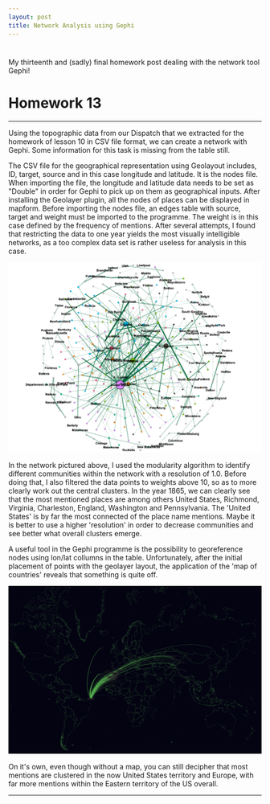 ```yaml
---
layout: post
title: Network Analysis using Gephi
---
```


#
My thirteenth and (sadly) final homework post dealing with the network tool Gephi!
<!-- more -->

# Homework 13

***

Using the topographic data from our Dispatch that we extracted for the homework of lesson 10 in CSV file format, we can create a network with Gephi. Some information for this task is missing from the table still.


The CSV file for the geographical representation using Geolayout includes, ID, target, source and in this case longitude and latitude. It is the nodes file. When importing the file, the longitude and latitude data needs to be set as "Double" in order for Gephi to pick up on them as geographical inputs. After installing the Geolayer plugin, all the nodes of places can be displayed in mapform. Before importing the nodes file, an edges table with source, target and weight must be imported to the programme. The weight is in this case defined by the frequency of mentions. After several attempts, I found that restricting the data to one year yields the most visually intelligible networks, as a too complex data set is rather useless for analysis in this case.

![Gephi](/img/Networkmodularity.png)

In the network pictured above, I used the modularity algorithm to identify different communities within the network with a resolution of 1.0. Before doing that, I also filtered the data points to weights above 10, so as to more clearly work out the central clusters. In the year 1865, we can clearly see that the most mentioned places are among others United States, Richmond, Virginia, Charleston, England, Washington and Pennsylvania. The 'United States' is by far the most connected of the place name mentions. Maybe it is better to use a higher 'resolution' in order to decrease communities and see better what overall clusters emerge.

A useful tool in the Gephi programme is the possibility to georeference nodes using lon/lat collumns in the table. Unfortunately, after the initial placement of points with the geolayer layout, the application of the 'map of countries' reveals that something is quite off.

![Worldfail](/img/Worldfail.png)

On it's own, even though without a map, you can still decipher that most mentions are clustered in the now United States territory and Europe, with far more mentions within the Eastern territory of the US overall.

***